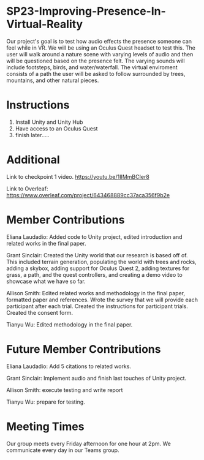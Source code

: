 # SP23-Improving-Presence-In-Virtual-Reality

Our project's goal is to test how audio effects the presence someone can feel while in VR. We will be using an Oculus Quest headset to test this. The user will walk around a nature scene with varying levels of audio and then will be questioned based on the presence felt. The varying sounds will include footsteps, birds, and water/waterfall. The virtual enviroment consists of a path the user will be asked to follow surrounded by trees, mountains, and other natural pieces. 

# Instructions 

1. Install Unity and Unity Hub
2. Have access to an Oculus Quest 
3. finish later.....






# Additional 
Link to checkpoint 1 video. https://youtu.be/1IIMmBCIer8 

Link to Overleaf: https://www.overleaf.com/project/643468889cc37aca356f9b2e

# Member Contributions
Eliana Laudadio: Added code to Unity project, edited introduction and related works in the final paper.

Grant Sinclair: Created the Unity world that our research is based off of. This included terrain generation, populating the world with trees and rocks, adding a skybox, adding support for Oculus Quest 2, adding textures for grass, a path, and the quest controllers, and creating a demo video to showcase what we have so far.

Allison Smith: Edited related works and methodology in the final paper, formatted paper and references. Wrote the survey that we will provide each participant after each trial. Created the instructions for participant trials. Created the consent form. 

Tianyu Wu: Edited methodology in the final paper.

# Future Member Contributions
Eliana Laudadio: Add 5 citations to related works.

Grant Sinclair: Implement audio and finish last touches of Unity project.

Allison Smith: execute testing and write report

Tianyu Wu:  prepare for testing.

# Meeting Times
Our group meets every Friday afternoon for one hour at 2pm. We communicate every day in our Teams group.
